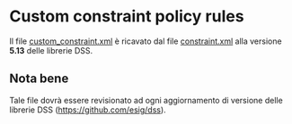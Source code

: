 # Custom constraint policy rules

Il file [custom_constraint.xml](custom_constraint.xml) è ricavato dal file [constraint.xml](https://github.com/esig/dss/blob/5.13/dss-policy-jaxb/src/main/resources/policy/constraint.xml) alla versione **5.13** delle librerie DSS.

## Nota bene

Tale file dovrà essere revisionato ad ogni aggiornamento di versione delle librerie DSS (https://github.com/esig/dss).